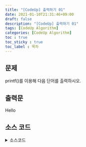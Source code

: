 ```yaml
---
title: "[CodeUp] 출력하기 01"
date: 2021-01-10T21:31:46+09:00
draft: false
description: "[CodeUp] 출력하기 01"
tags: [CodeUp Algorithm]
categories: [CodeUp Algorithm]
toc : true
toc_sticky : true
toc_label : 목차
---
```

## 문제
printf()를 이용해 다음 단어를 출력하시오.

## 출력문
Hello


## 소스 코드

<details>
<summary>소스코드</summary>
<div markdown="1">

```java
public class Main{
 
    public static void main(String[] args){
 
        System.out.println("Hello");
    }
}

```
</div>
</details>